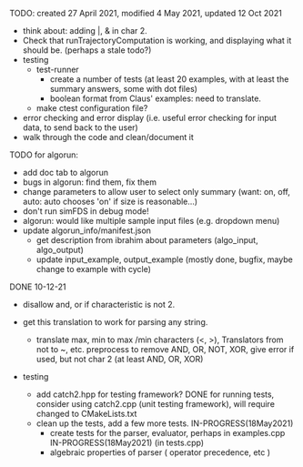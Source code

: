 TODO: created 27 April 2021, modified 4 May 2021, updated 12 Oct 2021    
 * think about: adding |, & in char 2.
 * Check that runTrajectoryComputation is working, and displaying what it should be. (perhaps a stale todo?)
 * testing
    * test-runner
        * create a number of tests (at least 20 examples, with at least the summary answers, some with dot files)
        * boolean format from Claus' examples: need to translate.
    * make ctest configuration file?
 * error checking and error display (i.e. useful error checking for input data, to send back to the user)
 * walk through the code and clean/document it
    
TODO for algorun:
  * add doc tab to algorun
  * bugs in algorun: find them, fix them
  * change parameters to allow user to select only summary
      (want: on, off, auto: auto chooses 'on' if size is reasonable...)
  * don't run simFDS in debug mode!
  * algorun: would like multiple sample input files (e.g. dropdown menu)
  * update algorun_info/manifest.json
    * get description from ibrahim about parameters (algo_input, algo_output)
    * update input_example, output_example (mostly done, bugfix, maybe change to example with cycle)


DONE 10-12-21
* disallow and, or if characteristic is not 2.
* get this translation to work for parsing any string.
    * translate max, min to max /min characters (<, >), Translators from not to ~, etc.
      preprocess to remove AND, OR, NOT, XOR, give error if used, but not char 2 (at least AND, OR, XOR) 

 * testing
    * add catch2.hpp for testing framework? DONE
        for running tests, consider using catch2.cpp (unit testing framework), will require changed to CMakeLists.txt
    * clean up the tests, add a few more tests. IN-PROGRESS(18May2021)
        * create tests for the parser, evaluator, perhaps in examples.cpp IN-PROGRESS(18May2021) (in tests.cpp)
        * algebraic properties of parser ( operator precedence, etc )
